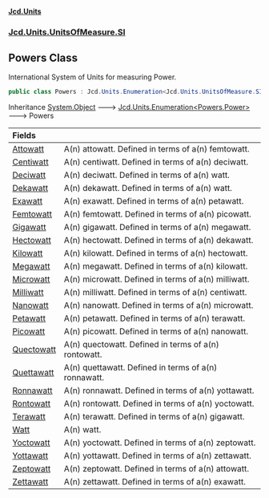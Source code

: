 #### [Jcd.Units](index.md 'index')
### [Jcd.Units.UnitsOfMeasure.SI](Jcd.Units.UnitsOfMeasure.SI.md 'Jcd.Units.UnitsOfMeasure.SI')

## Powers Class

International System of Units for measuring Power.

```csharp
public class Powers : Jcd.Units.Enumeration<Jcd.Units.UnitsOfMeasure.SI.Powers, Jcd.Units.UnitTypes.Power>
```

Inheritance [System.Object](https://docs.microsoft.com/en-us/dotnet/api/System.Object 'System.Object') &#129106; [Jcd.Units.Enumeration&lt;](Jcd.Units.Enumeration_TEnumeration,T_.md 'Jcd.Units.Enumeration<TEnumeration,T>')[Powers](Jcd.Units.UnitsOfMeasure.SI.Powers.md 'Jcd.Units.UnitsOfMeasure.SI.Powers')[,](Jcd.Units.Enumeration_TEnumeration,T_.md 'Jcd.Units.Enumeration<TEnumeration,T>')[Power](Jcd.Units.UnitTypes.Power.md 'Jcd.Units.UnitTypes.Power')[&gt;](Jcd.Units.Enumeration_TEnumeration,T_.md 'Jcd.Units.Enumeration<TEnumeration,T>') &#129106; Powers

| Fields | |
| :--- | :--- |
| [Attowatt](Jcd.Units.UnitsOfMeasure.SI.Powers.Attowatt.md 'Jcd.Units.UnitsOfMeasure.SI.Powers.Attowatt') | A(n) attowatt. Defined in terms of a(n) femtowatt. |
| [Centiwatt](Jcd.Units.UnitsOfMeasure.SI.Powers.Centiwatt.md 'Jcd.Units.UnitsOfMeasure.SI.Powers.Centiwatt') | A(n) centiwatt. Defined in terms of a(n) deciwatt. |
| [Deciwatt](Jcd.Units.UnitsOfMeasure.SI.Powers.Deciwatt.md 'Jcd.Units.UnitsOfMeasure.SI.Powers.Deciwatt') | A(n) deciwatt. Defined in terms of a(n) watt. |
| [Dekawatt](Jcd.Units.UnitsOfMeasure.SI.Powers.Dekawatt.md 'Jcd.Units.UnitsOfMeasure.SI.Powers.Dekawatt') | A(n) dekawatt. Defined in terms of a(n) watt. |
| [Exawatt](Jcd.Units.UnitsOfMeasure.SI.Powers.Exawatt.md 'Jcd.Units.UnitsOfMeasure.SI.Powers.Exawatt') | A(n) exawatt. Defined in terms of a(n) petawatt. |
| [Femtowatt](Jcd.Units.UnitsOfMeasure.SI.Powers.Femtowatt.md 'Jcd.Units.UnitsOfMeasure.SI.Powers.Femtowatt') | A(n) femtowatt. Defined in terms of a(n) picowatt. |
| [Gigawatt](Jcd.Units.UnitsOfMeasure.SI.Powers.Gigawatt.md 'Jcd.Units.UnitsOfMeasure.SI.Powers.Gigawatt') | A(n) gigawatt. Defined in terms of a(n) megawatt. |
| [Hectowatt](Jcd.Units.UnitsOfMeasure.SI.Powers.Hectowatt.md 'Jcd.Units.UnitsOfMeasure.SI.Powers.Hectowatt') | A(n) hectowatt. Defined in terms of a(n) dekawatt. |
| [Kilowatt](Jcd.Units.UnitsOfMeasure.SI.Powers.Kilowatt.md 'Jcd.Units.UnitsOfMeasure.SI.Powers.Kilowatt') | A(n) kilowatt. Defined in terms of a(n) hectowatt. |
| [Megawatt](Jcd.Units.UnitsOfMeasure.SI.Powers.Megawatt.md 'Jcd.Units.UnitsOfMeasure.SI.Powers.Megawatt') | A(n) megawatt. Defined in terms of a(n) kilowatt. |
| [Microwatt](Jcd.Units.UnitsOfMeasure.SI.Powers.Microwatt.md 'Jcd.Units.UnitsOfMeasure.SI.Powers.Microwatt') | A(n) microwatt. Defined in terms of a(n) milliwatt. |
| [Milliwatt](Jcd.Units.UnitsOfMeasure.SI.Powers.Milliwatt.md 'Jcd.Units.UnitsOfMeasure.SI.Powers.Milliwatt') | A(n) milliwatt. Defined in terms of a(n) centiwatt. |
| [Nanowatt](Jcd.Units.UnitsOfMeasure.SI.Powers.Nanowatt.md 'Jcd.Units.UnitsOfMeasure.SI.Powers.Nanowatt') | A(n) nanowatt. Defined in terms of a(n) microwatt. |
| [Petawatt](Jcd.Units.UnitsOfMeasure.SI.Powers.Petawatt.md 'Jcd.Units.UnitsOfMeasure.SI.Powers.Petawatt') | A(n) petawatt. Defined in terms of a(n) terawatt. |
| [Picowatt](Jcd.Units.UnitsOfMeasure.SI.Powers.Picowatt.md 'Jcd.Units.UnitsOfMeasure.SI.Powers.Picowatt') | A(n) picowatt. Defined in terms of a(n) nanowatt. |
| [Quectowatt](Jcd.Units.UnitsOfMeasure.SI.Powers.Quectowatt.md 'Jcd.Units.UnitsOfMeasure.SI.Powers.Quectowatt') | A(n) quectowatt. Defined in terms of a(n) rontowatt. |
| [Quettawatt](Jcd.Units.UnitsOfMeasure.SI.Powers.Quettawatt.md 'Jcd.Units.UnitsOfMeasure.SI.Powers.Quettawatt') | A(n) quettawatt. Defined in terms of a(n) ronnawatt. |
| [Ronnawatt](Jcd.Units.UnitsOfMeasure.SI.Powers.Ronnawatt.md 'Jcd.Units.UnitsOfMeasure.SI.Powers.Ronnawatt') | A(n) ronnawatt. Defined in terms of a(n) yottawatt. |
| [Rontowatt](Jcd.Units.UnitsOfMeasure.SI.Powers.Rontowatt.md 'Jcd.Units.UnitsOfMeasure.SI.Powers.Rontowatt') | A(n) rontowatt. Defined in terms of a(n) yoctowatt. |
| [Terawatt](Jcd.Units.UnitsOfMeasure.SI.Powers.Terawatt.md 'Jcd.Units.UnitsOfMeasure.SI.Powers.Terawatt') | A(n) terawatt. Defined in terms of a(n) gigawatt. |
| [Watt](Jcd.Units.UnitsOfMeasure.SI.Powers.Watt.md 'Jcd.Units.UnitsOfMeasure.SI.Powers.Watt') | A(n) watt. |
| [Yoctowatt](Jcd.Units.UnitsOfMeasure.SI.Powers.Yoctowatt.md 'Jcd.Units.UnitsOfMeasure.SI.Powers.Yoctowatt') | A(n) yoctowatt. Defined in terms of a(n) zeptowatt. |
| [Yottawatt](Jcd.Units.UnitsOfMeasure.SI.Powers.Yottawatt.md 'Jcd.Units.UnitsOfMeasure.SI.Powers.Yottawatt') | A(n) yottawatt. Defined in terms of a(n) zettawatt. |
| [Zeptowatt](Jcd.Units.UnitsOfMeasure.SI.Powers.Zeptowatt.md 'Jcd.Units.UnitsOfMeasure.SI.Powers.Zeptowatt') | A(n) zeptowatt. Defined in terms of a(n) attowatt. |
| [Zettawatt](Jcd.Units.UnitsOfMeasure.SI.Powers.Zettawatt.md 'Jcd.Units.UnitsOfMeasure.SI.Powers.Zettawatt') | A(n) zettawatt. Defined in terms of a(n) exawatt. |
